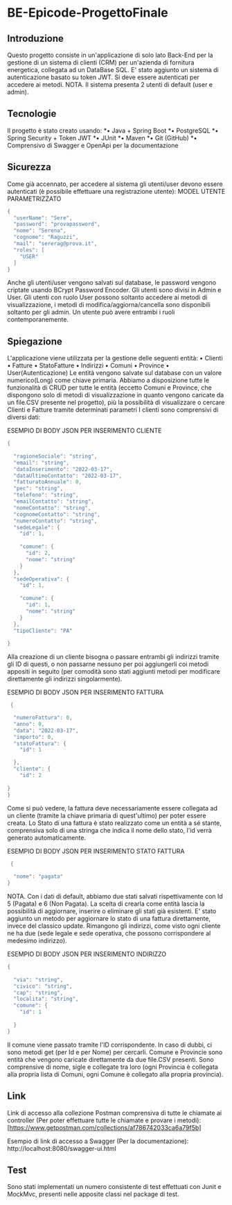 # BE-Epicode-ProgettoFinale

## Introduzione
Questo progetto consiste in un'applicazione di solo lato Back-End per la gestione di un sistema di clienti (CRM) per un'azienda di fornitura energetica, collegata ad un DataBase SQL.
E' stato aggiunto un sistema di autenticazione basato su token JWT. Si deve essere autenticati per accedere ai metodi. NOTA. Il sistema presenta 2 utenti di default (user e admin).
## Tecnologie
Il progetto è stato creato usando:
*•	Java + Spring Boot
*•	PostgreSQL
*•	Spring Security + Token JWT
*•	JUnit
*•	Maven
*•	Git (GitHub)
*•	Comprensivo di Swagger e OpenApi per la documentazione
## Sicurezza
Come già accennato, per accedere al sistema gli utenti/user devono essere autenticati (è possibile effettuare una registrazione utente):
MODEL UTENTE PARAMETRIZZATO
``` java
{
  "userName": "Sere",
  "password": "provapassword",
  "nome": "Serena",
  "cognome": "Raguzzi",
  "mail": "sererag@prova.it",
  "roles": [
    "USER"
  ]
}
```

Anche gli utenti/user vengono salvati sul database, le password vengono criptate usando BCrypt Password Encoder.
Gli utenti sono divisi in Admin e User. Gli utenti con ruolo User possono soltanto accedere ai metodi di visualizzazione, i metodi di modifica/aggiorna/cancella sono disponibili soltanto per gli admin. Un utente può avere entrambi i ruoli contemporanemente.
## Spiegazione
L'applicazione viene utilizzata per la gestione delle seguenti entità:
•	Clienti
•	Fatture
•	StatoFatture
•	Indirizzi
•	Comuni
•	Province
•	User(Autenticazione)
Le entità vengono salvate sul database con un valore numerico(Long) come chiave primaria.
Abbiamo a disposizione tutte le funzionalità di CRUD per tutte le entità (eccetto Comuni e Province, che dispongono solo di metodi di visualizzazione in quanto vengono caricate da un file.CSV presente nel progetto), più la possibilità di visualizzare o cercare Clienti e Fatture tramite determinati parametri
I clienti sono comprensivi di diversi dati:

ESEMPIO DI BODY JSON PER INSERIMENTO CLIENTE
``` java
{
  
  "ragioneSociale": "string",
  "email": "string",
  "dataInserimento": "2022-03-17",
  "dataUltimoContatto": "2022-03-17",
  "fatturatoAnnuale": 0,
  "pec": "string",
  "telefono": "string",
  "emailContatto": "string",
  "nomeContatto": "string",
  "cognomeContatto": "string",
  "numeroContatto": "string",
  "sedeLegale": {
    "id": 1,
   
    "comune": {
      "id": 2,
      "nome": "string"
    }
  },
  "sedeOperativa": {
    "id": 1,
   
    "comune": {
      "id": 1,
      "nome": "string"
    }
  },
  "tipoCliente": "PA"
 
}
```
Alla creazione di un cliente bisogna o passare entrambi gli indirizzi tramite gli ID di questi, o non passarne nessuno per poi aggiungerli coi metodi appositi in seguito (per comodità sono stati aggiunti metodi per modificare direttamente gli indirizzi singolarmente).

ESEMPIO DI BODY JSON PER INSERIMENTO FATTURA
``` java
 {

  "numeroFattura": 0,
  "anno": 0,
  "data": "2022-03-17",
  "importo": 0,
  "statoFattura": {
    "id": 1

  },
  "cliente": {
    "id": 2
   
}
}
  ```
Come si può vedere, la fattura deve necessariamente essere collegata ad un cliente (tramite la chiave primaria di quest'ultimo) per poter essere creata.
Lo Stato di una fattura è stato realizzato come un entità a sé stante, comprensiva solo di una stringa che indica il nome dello stato, l'id verrà generato automaticamente.

ESEMPIO DI BODY JSON PER INSERIMENTO STATO FATTURA
``` java
 {
  
  "nome": "pagata"
}
```
NOTA. Con i dati di default, abbiamo due stati salvati rispettivamente con Id 5 (Pagata) e 6 (Non Pagata). La scelta di crearla come entità lascia la possibilità di aggiornare, inserire o eliminare gli stati già esistenti. E' stato aggiunto un metodo per aggiornare lo stato di una fattura direttamente, invece del classico update.
Rimangono gli indirizzi, come visto ogni cliente ne ha due (sede legale e sede operativa, che possono corrispondere al medesimo indirizzo).

ESEMPIO DI BODY JSON PER INSERIMENTO INDIRIZZO
``` java
{
  
  "via": "string",
  "civico": "string",
  "cap": "string",
  "localita": "string",
  "comune": {
    "id": 1
   
  }
}
```
Il comune viene passato tramite l'ID corrispondente. In caso di dubbi, ci sono metodi get (per Id e per Nome) per cercarli.
Comune e Provincie sono entità che vengono caricate direttamente da due file.CSV presenti. Sono comprensive di nome, sigle e collegate tra loro (ogni Provincia è collegata alla propria lista di Comuni, ogni Comune è collegato alla propria provincia).
## Link
Link di accesso alla collezione Postman comprensiva di tutte le chiamate ai controller (Per poter effettuare tutte le chiamate e provare i metodi): [https://www.getpostman.com/collections/af786742033ca6a79f5b]

Esempio di link di accesso a Swagger (Per la documentazione): http://localhost:8080/swagger-ui.html
## Test
Sono stati implementati un numero consistente di test effettuati con Junit e MockMvc, presenti nelle apposite classi nel package di test.
